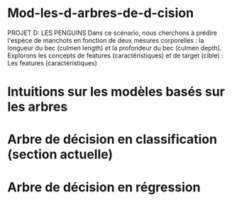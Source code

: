# Mod-les-d-arbres-de-d-cision
PROJET D: LES PENGUINS Dans ce scénario, nous cherchons à prédire l'espèce de manchots en fonction de deux mesures corporelles : la longueur du bec (culmen length) et la profondeur du bec (culmen depth). Explorons les concepts de features (caractéristiques) et de target (cible) : Les features (caractéristiques) 
# Intuitions sur les modèles basés sur les arbres
# Arbre de décision en classification (section actuelle)
# Arbre de décision en régression
